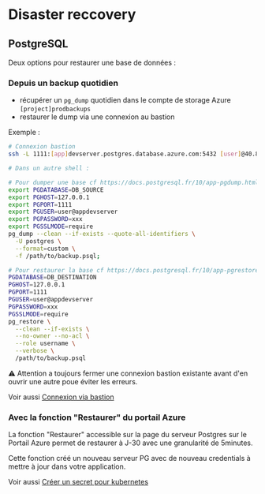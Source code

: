 # Disaster reccovery

## PostgreSQL

Deux options pour restaurer une base de données :

### Depuis un backup quotidien

- récupérer un `pg_dump` quotidien dans le compte de storage Azure `[project]prodbackups`
- restaurer le dump via une connexion au bastion

Exemple :

```bash
# Connexion bastion
ssh -L 1111:[app]devserver.postgres.database.azure.com:5432 [user]@40.89.139.58

# Dans un autre shell :

# Pour dumper une base cf https://docs.postgresql.fr/10/app-pgdump.html
export PGDATABASE=DB_SOURCE
export PGHOST=127.0.0.1
export PGPORT=1111
export PGUSER=user@appdevserver
export PGPASSWORD=xxx
export PGSSLMODE=require
pg_dump --clean --if-exists --quote-all-identifiers \
  -U postgres \
  --format=custom \
  -f /path/to/backup.psql;

# Pour restaurer la base cf https://docs.postgresql.fr/10/app-pgrestore.html
PGDATABASE=DB_DESTINATION
PGHOST=127.0.0.1
PGPORT=1111
PGUSER=user@appdevserver
PGPASSWORD=xxx
PGSSLMODE=require
pg_restore \
  --clean --if-exists \
  --no-owner --no-acl \
  --role username \
  --verbose \
  /path/to/backup.psql
```

:warning: Attention a toujours fermer une connexion bastion existante avant d'en ouvrir une autre poue éviter les erreurs.

Voir aussi [Connexion via bastion](/docs/faq#accès-aux-serveurs-pg-de-dev)

### Avec la fonction "Restaurer" du portail Azure

La fonction "Restaurer" accessible sur la page du serveur Postgres sur le Portail Azure permet de restaurer à J-30 avec une granularité de 5minutes.

Cette fonction créé un nouveau serveur PG avec de nouveau credentials à mettre à jour dans votre application.

Voir aussi [Créer un secret pour kubernetes](/docs/standards/kubernetes#sceller-un-secret-dans-kubernetes)
